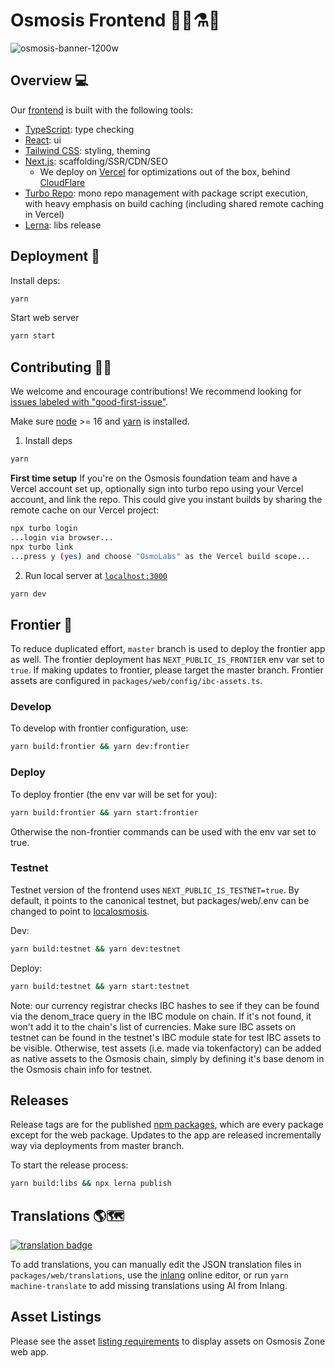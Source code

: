 # Osmosis Frontend 👩‍🔬⚗️🧪

![osmosis-banner-1200w](https://user-images.githubusercontent.com/4606373/167008669-fb3cafa8-e66e-4cdf-8599-3308039cc58c.png)

## Overview 💻

Our [frontend](https://app.osmosis.zone) is built with the following tools:

- [TypeScript](https://www.typescriptlang.org/): type checking
- [React](https://reactjs.org/): ui
- [Tailwind CSS](https://tailwindcss.com/): styling, theming
- [Next.js](https://nextjs.org/): scaffolding/SSR/CDN/SEO
  - We deploy on [Vercel](https://vercel.com/solutions/nextjs?utm_source=next-site&utm_medium=banner&utm_campaign=next-website) for optimizations out of the box, behind [CloudFlare](https://www.cloudflare.com/)
- [Turbo Repo](https://turbo.build/repo): mono repo management with package script execution, with heavy emphasis on build caching (including shared remote caching in Vercel)
- [Lerna](https://lerna.js.org/): libs release

## Deployment 🚀

Install deps:

```bash
yarn
```

Start web server

```bash
yarn start
```

## Contributing 👨‍💻

We welcome and encourage contributions! We recommend looking for [issues labeled with "good-first-issue"](https://github.com/osmosis-labs/osmosis-frontend/contribute).

Make sure [node](https://nodejs.org/en/) >= 16 and [yarn](https://yarnpkg.com/getting-started/install) is installed.

1. Install deps

```bash
yarn
```

**First time setup** If you're on the Osmosis foundation team and have a Vercel account set up, optionally sign into turbo repo using your Vercel account, and link the repo. This could give you instant builds by sharing the remote cache on our Vercel project:

```bash
npx turbo login
...login via browser...
npx turbo link
...press y (yes) and choose "OsmoLabs" as the Vercel build scope...
```

2.  Run local server at [`localhost:3000`](localhost:3000)

```bash
yarn dev
```

## Frontier 🤠

To reduce duplicated effort, `master` branch is used to deploy the frontier app as well. The frontier deployment has `NEXT_PUBLIC_IS_FRONTIER` env var set to `true`. If making
updates to frontier, please target the master branch. Frontier assets are configured in `packages/web/config/ibc-assets.ts`.

### Develop

To develop with frontier configuration, use:

```bash
yarn build:frontier && yarn dev:frontier
```

### Deploy

To deploy frontier (the env var will be set for you):

```bash
yarn build:frontier && yarn start:frontier
```

Otherwise the non-frontier commands can be used with the env var set to true.

### Testnet

Testnet version of the frontend uses `NEXT_PUBLIC_IS_TESTNET=true`. By default, it points to the canonical testnet, but packages/web/.env can be changed to point to [localosmosis](https://github.com/osmosis-labs/osmosis/tree/main/tests/localosmosis).

Dev:

```bash
yarn build:testnet && yarn dev:testnet
```

Deploy:

```bash
yarn build:testnet && yarn start:testnet
```

Note: our currency registrar checks IBC hashes to see if they can be found via the denom_trace query in the IBC module on chain. If it's not found, it won't add it to the chain's list of currencies. Make sure IBC assets on testnet can be found in the testnet's IBC module state for test IBC assets to be visible. Otherwise, test assets (i.e. made via tokenfactory) can be added as native assets to the Osmosis chain, simply by defining it's base denom in the Osmosis chain info for testnet.

## Releases

Release tags are for the published [npm packages](https://www.npmjs.com/org/osmosis-labs), which are every package except for the web package. Updates to the app are released incrementally way via deployments from master branch.

To start the release process:

```bash
yarn build:libs && npx lerna publish
```

## Translations 🌎🗺

[![translation badge](https://inlang.com/badge?url=github.com/osmosis-labs/osmosis-frontend)](https://inlang.com/editor/github.com/osmosis-labs/osmosis-frontend?ref=badge)

To add translations, you can manually edit the JSON translation files in `packages/web/translations`, use the [inlang](https://inlang.com/) online editor, or run `yarn machine-translate` to add missing translations using AI from Inlang.

## Asset Listings

Please see the asset [listing requirements](https://github.com/osmosis-labs/assetlists/blob/main/LISTING.md) to display assets on Osmosis Zone web app.
